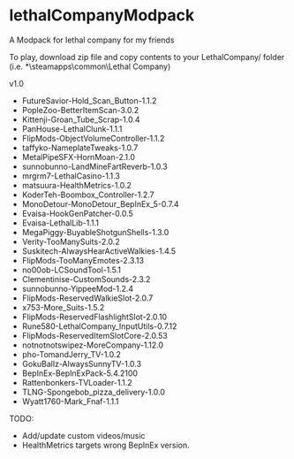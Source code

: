 # lethalCompanyModpack
A Modpack for lethal company for my friends

To play, download zip file and copy contents to your LethalCompany/ folder 
(i.e. *\steamapps\common\Lethal Company\)

v1.0
- FutureSavior-Hold_Scan_Button-1.1.2
- PopleZoo-BetterItemScan-3.0.2
- Kittenji-Groan_Tube_Scrap-1.0.4
- PanHouse-LethalClunk-1.1.1
- FlipMods-ObjectVolumeController-1.1.2
- taffyko-NameplateTweaks-1.0.7
- MetalPipeSFX-HornMoan-2.1.0
- sunnobunno-LandMineFartReverb-1.0.3
- mrgrm7-LethalCasino-1.1.3
- matsuura-HealthMetrics-1.0.2
- KoderTeh-Boombox_Controller-1.2.7
- MonoDetour-MonoDetour_BepInEx_5-0.7.4
- Evaisa-HookGenPatcher-0.0.5
- Evaisa-LethalLib-1.1.1
- MegaPiggy-BuyableShotgunShells-1.3.0
- Verity-TooManySuits-2.0.2
- Suskitech-AlwaysHearActiveWalkies-1.4.5
- FlipMods-TooManyEmotes-2.3.13
- no00ob-LCSoundTool-1.5.1
- Clementinise-CustomSounds-2.3.2
- sunnobunno-YippeeMod-1.2.4
- FlipMods-ReservedWalkieSlot-2.0.7
- x753-More_Suits-1.5.2
- FlipMods-ReservedFlashlightSlot-2.0.10
- Rune580-LethalCompany_InputUtils-0.7.12
- FlipMods-ReservedItemSlotCore-2.0.53
- notnotnotswipez-MoreCompany-1.12.0
- pho-TomandJerry_TV-1.0.2
- GokuBallz-AlwaysSunnyTV-1.0.3
- BepInEx-BepInExPack-5.4.2100
- Rattenbonkers-TVLoader-1.1.2
- TLNG-Spongebob_pizza_delivery-1.0.0
- Wyatt1760-Mark_Fnaf-1.1.1

TODO:
- Add/update custom videos/music
- HealthMetrics targets wrong BepInEx version.
